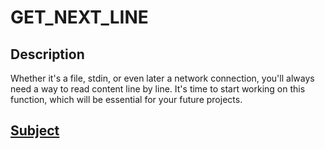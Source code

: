 # GET_NEXT_LINE

## Description

Whether it's a file, stdin, or even later a network connection, you'll always need a way to read content line by line. It's time to start working on this function, which will be essential for your future projects.

## [Subject](./docs/fr.subject.pdf)
